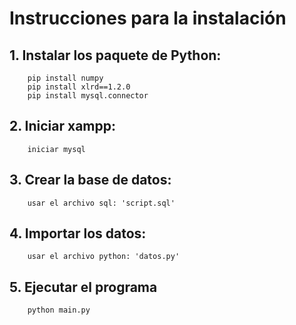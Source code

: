 # Instrucciones para la instalación

##    1. Instalar los paquete de Python:
    
        pip install numpy
        pip install xlrd==1.2.0
        pip install mysql.connector
    
##    2. Iniciar xampp:

        iniciar mysql
    
##    3. Crear la base de datos:
    
        usar el archivo sql: 'script.sql'
    
##    4. Importar los datos:
    
        usar el archivo python: 'datos.py'

##    5. Ejecutar el programa
    
        python main.py
        
